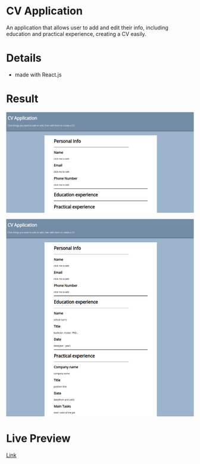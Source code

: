 # CV Application
An application that allows user to add and edit their info, including education and practical experience, creating a CV easily.
# Details
-  made with React.js
# Result
![Picture of result](https://github.com/ascodeasice/cv-application/blob/main/cv-application/public/results/result1.png)

![Picture of result](https://github.com/ascodeasice/cv-application/blob/main/cv-application/public/results/result2.png)
# Live Preview
[Link](https://ascodeasice.github.io/cv-application/)